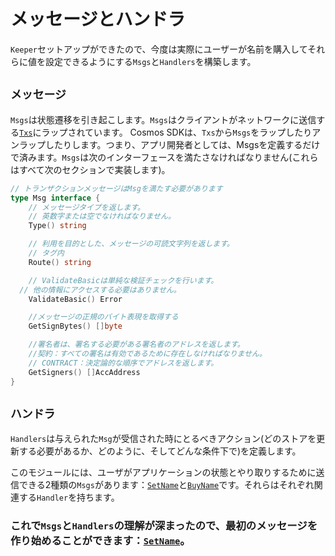 # メッセージとハンドラ

`Keeper`セットアップができたので、今度は実際にユーザーが名前を購入してそれらに値を設定できるようにする`Msgs`と`Handlers`を構築します。

## `メッセージ`

`Msgs`は状態遷移を引き起こします。`Msgs`はクライアントがネットワークに送信する[`Txs`](https://github.com/cosmos/cosmos-sdk/blob/develop/types/tx_msg.go#L34-L38)にラップされています。 Cosmos SDKは、`Txs`から`Msgs`をラップしたりアンラップしたりします。つまり、アプリ開発者としては、Msgsを定義するだけで済みます。`Msgs`は次のインターフェースを満たさなければなりません(これらはすべて次のセクションで実装します)。

```go
// トランザクションメッセージはMsgを満たす必要があります
type Msg interface {
	// メッセージタイプを返します。
	// 英数字または空でなければなりません。
	Type() string

	// 利用を目的とした、メッセージの可読文字列を返します。
	// タグ内
	Route() string

	// ValidateBasicは単純な検証チェックを行います。
  // 他の情報にアクセスする必要はありません。
	ValidateBasic() Error

	//メッセージの正規のバイト表現を取得する
	GetSignBytes() []byte

	//署名者は、署名する必要がある署名者のアドレスを返します。
	//契約：すべての署名は有効であるために存在しなければなりません。
	// CONTRACT：決定論的な順序でアドレスを返します。
	GetSigners() []AccAddress
}
```

## `ハンドラ`

`Handlers`は与えられた`Msg`が受信された時にとるべきアクション(どのストアを更新する必要があるか、どのように、そしてどんな条件下で)を定義します。

このモジュールには、ユーザがアプリケーションの状態とやり取りするために送信できる2種類の`Msgs`があります：[`SetName`](set-name.md)と[`BuyName`](./buy-name.md)です。それらはそれぞれ関連する`Handler`を持ちます。

### これで`Msgs`と`Handlers`の理解が深まったので、最初のメッセージを作り始めることができます：[`SetName`](set-name.md)。
